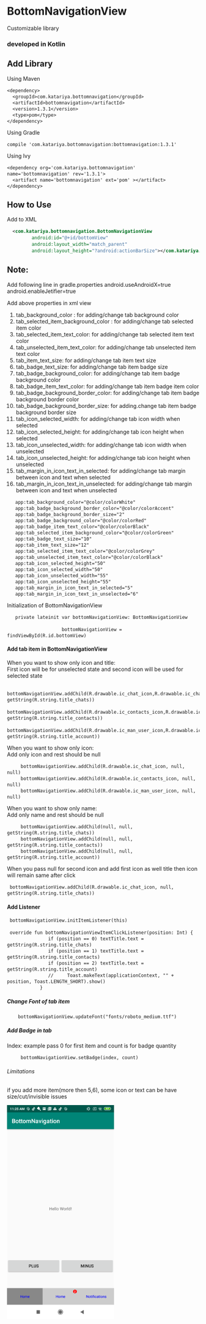 # BottomNavigationView
Customizable library  
### developed in Kotlin

## Add Library
Using Maven
````
<dependency>
  <groupId>com.katariya.bottomnavigation</groupId>
  <artifactId>bottomnavigation</artifactId>
  <version>1.3.1</version>
  <type>pom</type>
</dependency>
````
Using Gradle
````
compile 'com.katariya.bottomnavigation:bottomnavigation:1.3.1'
````
Using Ivy
````
<dependency org='com.katariya.bottomnavigation' name='bottomnavigation' rev='1.3.1'>
  <artifact name='bottomnavigation' ext='pom' ></artifact>
</dependency>
````

## How to Use
 Add to XML
```xml
  <com.katariya.bottomnavigation.BottomNavigationView
         android:id="@+id/bottomView"
         android:layout_width="match_parent"
         android:layout_height="?android:actionBarSize"></com.katariya.bottomnavigation.BottomNavigationView>
```
## Note:
Add following line in gradle.properties
android.useAndroidX=true
android.enableJetifier=true

Add above properties in xml view
  1. tab_background_color : for adding/change tab background color
  2. tab_selected_item_background_color : for adding/change tab selected item color
  3. tab_selected_item_text_color:  for adding/change tab selected item text color
  4. tab_unselected_item_text_color: for adding/change tab unselected item text color
  5. tab_item_text_size: for adding/change tab item text size
  6. tab_badge_text_size: for adding/change tab item badge size
  7. tab_badge_background_color: for adding/change tab item badge background color
  8. tab_badge_item_text_color: for adding/change tab item badge item color
  9. tab_badge_background_border_color: for adding/change tab item badge background border color
  10. tab_badge_background_border_size: for adding.change tab item badge background border size
  11. tab_icon_selected_width: for adding/change tab icon width when selected
  12. tab_icon_selected_height: for adding/change tab icon height when selected
  13. tab_icon_unselected_width: for adding/change tab icon width when unselected
  14. tab_icon_unselected_height: for adding/change tab icon height when unselected
  15. tab_margin_in_icon_text_in_selected: for adding/change tab margin between icon and text when selected
  15. tab_margin_in_icon_text_in_unselected: for adding/change tab margin between icon and text when unselected
````
   app:tab_background_color="@color/colorWhite"
   app:tab_badge_background_border_color="@color/colorAccent"
   app:tab_badge_background_border_size="2"
   app:tab_badge_background_color="@color/colorRed"
   app:tab_badge_item_text_color="@color/colorBlack"
   app:tab_selected_item_background_color="@color/colorGreen"
   app:tab_badge_text_size="10"
   app:tab_item_text_size="12"
   app:tab_selected_item_text_color="@color/colorGrey"
   app:tab_unselected_item_text_color="@color/colorBlack"
   app:tab_icon_selected_height="50"
   app:tab_icon_selected_width="50"
   app:tab_icon_unselected_width="55"
   app:tab_icon_unselected_height="55"
   app:tab_margin_in_icon_text_in_selected="5"
   app:tab_margin_in_icon_text_in_unselected="6"
````
Initialization of BottomNavigationView

```
   private lateinit var bottomNavigationView: BottomNavigationView
                  
                    bottomNavigationView = findViewById(R.id.bottomView)
```

#### Add tab item in BottomNavigationView 
When you want to show only icon and title: 
<br />First icon will be for unselected state and second icon will be used for selected state

```
    bottomNavigationView.addChild(R.drawable.ic_chat_icon,R.drawable.ic_chat_icon, getString(R.string.title_chats))
    bottomNavigationView.addChild(R.drawable.ic_contacts_icon,R.drawable.ic_contacts_icon, getString(R.string.title_contacts))
    bottomNavigationView.addChild(R.drawable.ic_man_user_icon,R.drawable.ic_man_user_icon, getString(R.string.title_account))
```
When you want to show only icon:
<br />Add only icon and rest should be null 
````
     bottomNavigationView.addChild(R.drawable.ic_chat_icon, null, null)
     bottomNavigationView.addChild(R.drawable.ic_contacts_icon, null, null)
     bottomNavigationView.addChild(R.drawable.ic_man_user_icon, null, null)
````
When you want to show only name:
<br />Add only name and rest should be null 
````
     bottomNavigationView.addChild(null, null, getString(R.string.title_chats))
     bottomNavigationView.addChild(null, null, getString(R.string.title_contacts))
     bottomNavigationView.addChild(null, null, getString(R.string.title_account))
````
When you pass null for second icon and add first icon as well title
then icon will remain same after click 
````
 bottomNavigationView.addChild(R.drawable.ic_chat_icon, null, getString(R.string.title_chats))
````
#### Add Listener
````
 bottomNavigationView.initItemListener(this)

 override fun bottomNavigationViewItemClickListener(position: Int) {
               if (position == 0) textTitle.text = getString(R.string.title_chats)
               if (position == 1) textTitle.text = getString(R.string.title_contacts)
               if (position == 2) textTitle.text = getString(R.string.title_account)
               //     Toast.makeText(applicationContext, "" + position, Toast.LENGTH_SHORT).show()
            }
````

##### Change Font of tab item

````
    bottomNavigationView.updateFont("fonts/roboto_medium.ttf")
````
##### Add Badge in tab
Index: example pass 0 for first item and count is for badge quantity
````
     bottomNavigationView.setBadge(index, count)
````

###### Limitations
if you add more item(more then 5,6), some icon or text can be have size/cut/invisible issues 

![Alt text](/device-2019-04-30-112546.png?raw=true "Optional Title") 


